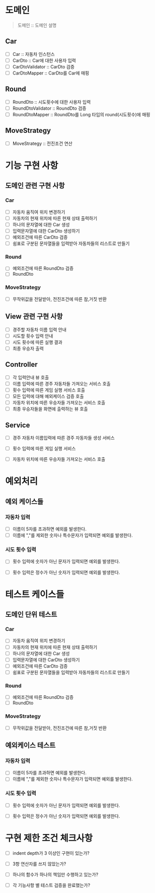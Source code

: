 # 도메인
> 도메인 :: 도메인 설명
## Car
- [ ] Car :: 자동차 인스턴스
- [ ] CarDto :: Car에 대한 사용자 입력
- [ ] CarDtoValidator :: CarDto 검증
- [ ] CarDtoMapper :: CarDto를 Car에 매핑
## Round
- [ ] RoundDto :: 시도횟수에 대한 사용자 입력
- [ ] RoundDtoValidator :: RoundDto 검증
- [ ] RoundDtoMapper :: RoundDto를 Long 타입의 round(시도횟수)에 매핑
## MoveStrategy
- [ ] MoveStrategy :: 전진조건 연산





# 기능 구현 사항
## 도메인 관련 구현 사항
### Car
- [ ] 자동차 움직여 위치 변경하기
- [ ] 자동차의 현재 위치에 따른 현재 상태 출력하기 
- [ ] 하나의 문자열에 대한 Car 생성
- [ ] 입력문자열에 대한 CarDto 생성하기
- [ ] 예외조건에 따른 CarDto 검증
- [ ] 쉼표로 구분된 문자열들을 입력받아 자동차들의 리스트로 만들기
### Round 
- [ ] 예외조건에 따른 RoundDto 검증
- [ ] RoundDto
### MoveStrategy
- [ ] 무작위값을 전달받아, 전진조건에 따른 참,거짓 반환 

## View 관련 구현 사항
- [ ] 경주할 자동차 이름 입력 안내
- [ ] 시도할 횟수 입력 안내
- [ ] 시도 횟수에 따른 실행 결과
- [ ] 최종 우승자 출력

## Controller
- [ ] 각 입력안내 뷰 호출
- [ ] 이름 입력에 따른 경주 자동차들 가져오는 서비스 호출
- [ ] 횟수 입력에 따른 게임 실행 서비스 호출
- [ ] 모든 입력에 대해 예외케이스 검증 호출
- [ ] 자동차 위치에 따른 우승자들 가져오는 서비스 호출
- [ ] 최종 우승자들을 화면에 출력하는 뷰 호출

## Service
- [ ] 경주 자동차 이름입력에 따른 경주 자동차들 생성 서비스
- [ ] 횟수 입력에 따른 게임 실행 서비스
- [ ] 자동차 위치에 따른 우승자들 가져오는 서비스 호출




# 예외처리
## 예외 케이스들
### 자동차 입력
- [ ] 이름이 5자를 초과하면 예외를 발생한다.
- [ ] 이름에 ","를 제외한 숫자나 특수문자가 입력되면 예외를 발생한다.
### 시도 횟수 입력
- [ ] 횟수 입력에 숫자가 아닌 문자가 입력되면 예외를 발생한다.
- [ ] 횟수 입력은 정수가 아닌 숫자가 입력되면 예외를 발생한다.





# 테스트 케이스들
## 도메인 단위 테스트
### Car
- [ ] 자동차 움직여 위치 변경하기
- [ ] 자동차의 현재 위치에 따른 현재 상태 출력하기
- [ ] 하나의 문자열에 대한 Car 생성
- [ ] 입력문자열에 대한 CarDto 생성하기
- [ ] 예외조건에 따른 CarDto 검증
- [ ] 쉼표로 구분된 문자열들을 입력받아 자동차들의 리스트로 만들기
### Round
- [ ] 예외조건에 따른 RoundDto 검증
- [ ] RoundDto
### MoveStrategy
- [ ] 무작위값을 전달받아, 전진조건에 따른 참,거짓 반환
## 예외케이스 테스트
### 자동차 입력
- [ ] 이름이 5자를 초과하면 예외를 발생한다.
- [ ] 이름에 ","를 제외한 숫자나 특수문자가 입력되면 예외를 발생한다.
### 시도 횟수 입력
- [ ] 횟수 입력에 숫자가 아닌 문자가 입력되면 예외를 발생한다.
- [ ] 횟수 입력은 정수가 아닌 숫자가 입력되면 예외를 발생한다.




# 구현 제한 조건 체크사항
- [ ] indent depth가 3 이상인 구현이 있는가?
- [ ] 3항 연산자를 쓰지 않았는가?
- [ ] 하나의 함수가 하나의 책임만 수행하고 있는가?
- [ ] 각 기능사항 별 테스트 검증을 완료했는가?


